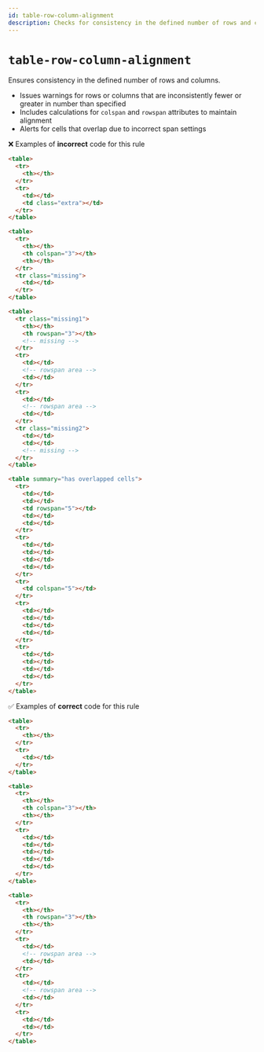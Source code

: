 ```yaml
---
id: table-row-column-alignment
description: Checks for consistency in the defined number of rows and columns.
---
```


# `table-row-column-alignment`

Ensures consistency in the defined number of rows and columns.

- Issues warnings for rows or columns that are inconsistently fewer or greater in number than specified
- Includes calculations for `colspan` and `rowspan` attributes to maintain alignment
- Alerts for cells that overlap due to incorrect span settings

<!-- prettier-ignore-end -->

❌ Examples of **incorrect** code for this rule

```html
<table>
  <tr>
    <th></th>
  </tr>
  <tr>
    <td></td>
    <td class="extra"></td>
  </tr>
</table>

<table>
  <tr>
    <th></th>
    <th colspan="3"></th>
    <th></th>
  </tr>
  <tr class="missing">
    <td></td>
  </tr>
</table>

<table>
  <tr class="missing1">
    <th></th>
    <th rowspan="3"></th>
    <!-- missing -->
  </tr>
  <tr>
    <td></td>
    <!-- rowspan area -->
    <td></td>
  </tr>
  <tr>
    <td></td>
    <!-- rowspan area -->
    <td></td>
  </tr>
  <tr class="missing2">
    <td></td>
    <td></td>
    <!-- missing -->
  </tr>
</table>

<table summary="has overlapped cells">
  <tr>
    <td></td>
    <td></td>
    <td rowspan="5"></td>
    <td></td>
    <td></td>
  </tr>
  <tr>
    <td></td>
    <td></td>
    <td></td>
    <td></td>
  </tr>
  <tr>
    <td colspan="5"></td>
  </tr>
  <tr>
    <td></td>
    <td></td>
    <td></td>
    <td></td>
  </tr>
  <tr>
    <td></td>
    <td></td>
    <td></td>
    <td></td>
  </tr>
</table>
```

✅ Examples of **correct** code for this rule

```html
<table>
  <tr>
    <th></th>
  </tr>
  <tr>
    <td></td>
  </tr>
</table>

<table>
  <tr>
    <th></th>
    <th colspan="3"></th>
    <th></th>
  </tr>
  <tr>
    <td></td>
    <td></td>
    <td></td>
    <td></td>
    <td></td>
  </tr>
</table>

<table>
  <tr>
    <th></th>
    <th rowspan="3"></th>
    <th></th>
  </tr>
  <tr>
    <td></td>
    <!-- rowspan area -->
    <td></td>
  </tr>
  <tr>
    <td></td>
    <!-- rowspan area -->
    <td></td>
  </tr>
  <tr>
    <td></td>
    <td></td>
  </tr>
</table>
```
